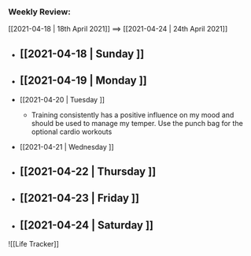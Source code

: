 ### Weekly Review:

[[2021-04-18 | 18th April 2021]] ==> [[2021-04-24 | 24th April 2021]] 

- [[2021-04-18 | Sunday ]]
	- 
- [[2021-04-19 | Monday ]]
	- 
- [[2021-04-20 | Tuesday ]] 
	- Training consistently has a positive influence on my mood and should be used to manage my temper. Use the punch bag for the optional cardio workouts
- [[2021-04-21 | Wednesday ]] 

- [[2021-04-22 | Thursday ]] 
	- 
- [[2021-04-23 | Friday ]] 
	- 
- [[2021-04-24 | Saturday ]]
	- 

![[Life Tracker]]